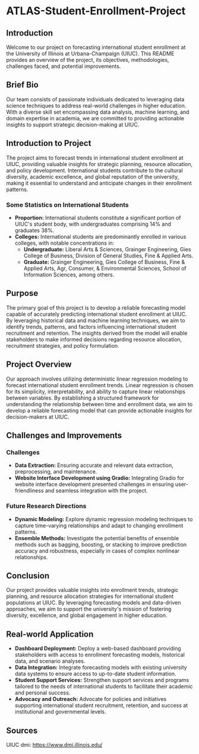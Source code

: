 # ATLAS-Student-Enrollment-Project

## Introduction

Welcome to our project on forecasting international student enrollment at the University of Illinois at Urbana-Champaign (UIUC). This README provides an overview of the project, its objectives, methodologies, challenges faced, and potential improvements.

## Brief Bio

Our team consists of passionate individuals dedicated to leveraging data science techniques to address real-world challenges in higher education. With a diverse skill set encompassing data analysis, machine learning, and domain expertise in academia, we are committed to providing actionable insights to support strategic decision-making at UIUC.

## Introduction to Project

The project aims to forecast trends in international student enrollment at UIUC, providing valuable insights for strategic planning, resource allocation, and policy development. International students contribute to the cultural diversity, academic excellence, and global reputation of the university, making it essential to understand and anticipate changes in their enrollment patterns.

### Some Statistics on International Students

- **Proportion:** International students constitute a significant portion of UIUC's student body, with undergraduates comprising 14% and graduates 38%.
- **Colleges:** International students are predominantly enrolled in various colleges, with notable concentrations in:
  - **Undergraduate:** Liberal Arts & Sciences, Grainger Engineering, Gies College of Business, Division of General Studies, Fine & Applied Arts.
  - **Graduate:** Grainger Engineering, Gies College of Business, Fine & Applied Arts, Agr, Consumer, & Environmental Sciences, School of Information Sciences, among others.

## Purpose

The primary goal of this project is to develop a reliable forecasting model capable of accurately predicting international student enrollment at UIUC. By leveraging historical data and machine learning techniques, we aim to identify trends, patterns, and factors influencing international student recruitment and retention. The insights derived from the model will enable stakeholders to make informed decisions regarding resource allocation, recruitment strategies, and policy formulation.

## Project Overview

Our approach involves utilizing deterministic linear regression modeling to forecast international student enrollment trends. Linear regression is chosen for its simplicity, interpretability, and ability to capture linear relationships between variables. By establishing a structured framework for understanding the relationship between time and enrollment data, we aim to develop a reliable forecasting model that can provide actionable insights for decision-makers at UIUC.

## Challenges and Improvements

### Challenges

- **Data Extraction:** Ensuring accurate and relevant data extraction, preprocessing, and maintenance.
- **Website Interface Development using Gradio:** Integrating Gradio for website interface development presented challenges in ensuring user-friendliness and seamless integration with the project.

### Future Research Directions

- **Dynamic Modeling:** Explore dynamic regression modeling techniques to capture time-varying relationships and adapt to changing enrollment patterns.
- **Ensemble Methods:** Investigate the potential benefits of ensemble methods such as bagging, boosting, or stacking to improve prediction accuracy and robustness, especially in cases of complex nonlinear relationships.

## Conclusion

Our project provides valuable insights into enrollment trends, strategic planning, and resource allocation strategies for international student populations at UIUC. By leveraging forecasting models and data-driven approaches, we aim to support the university's mission of fostering diversity, excellence, and global engagement in higher education.

## Real-world Application

- **Dashboard Deployment:** Deploy a web-based dashboard providing stakeholders with access to enrollment forecasting models, historical data, and scenario analyses.
- **Data Integration:** Integrate forecasting models with existing university data systems to ensure access to up-to-date student information.
- **Student Support Services:** Strengthen support services and programs tailored to the needs of international students to facilitate their academic and personal success.
- **Advocacy and Outreach:** Advocate for policies and initiatives supporting international student recruitment, retention, and success at institutional and governmental levels.


## Sources
UIUC dmi: https://www.dmi.illinois.edu/
